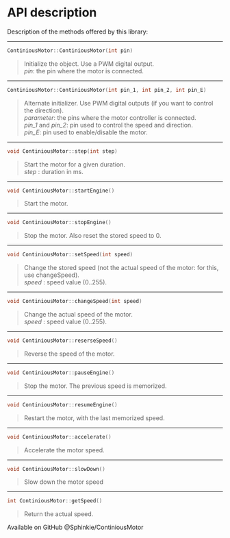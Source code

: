 # API description
Description of the methods offered by this library:  

-----------------  
```c++
ContiniousMotor::ContiniousMotor(int pin)
```
> Initialize the object. Use a PWM digital output.  
> *pin*: the pin where the motor is connected.  
-----------------  
```c++
ContiniousMotor::ContiniousMotor(int pin_1, int pin_2, int pin_E)
```
> Alternate initializer. Use PWM digital outputs (if you want to control the direction).  
> *parameter*: the pins where the motor controller is connected.  
> *pin_1* and *pin_2*: pin used to control the speed and direction.  
> *pin_E*: pin used to enable/disable the motor.  
-----------------  
```c++
void ContiniousMotor::step(int step)
```
> Start the motor for a given duration.  
> *step* : duration in ms.  
-----------------  
```c++
void ContiniousMotor::startEngine()
```
> Start the motor.  
-----------------  
```c++
void ContiniousMotor::stopEngine()
```
> Stop the motor. Also reset the stored speed to 0.  
-----------------  
```c++
void ContiniousMotor::setSpeed(int speed)
```
> Change the stored speed (not the actual speed of the motor: for this, use changeSpeed).  
> *speed* : speed value (0..255).  
-----------------  
```c++
void ContiniousMotor::changeSpeed(int speed)
```
> Change the actual speed of the motor.  
> *speed* : speed value (0..255).  
-----------------  
```c++
void ContiniousMotor::reserseSpeed()
```
> Reverse the speed of the motor.  
-----------------  
```c++
void ContiniousMotor::pauseEngine()
```
> Stop the motor. The previous speed is memorized.  
-----------------  
```c++
void ContiniousMotor::resumeEngine()
```
> Restart the motor, with the last memorized speed.   
-----------------  
```c++
void ContiniousMotor::accelerate()
```
> Accelerate the motor speed.
-----------------  
```c++
void ContiniousMotor::slowDown()
```
> Slow down the motor speed
-----------------  
```c++
int ContiniousMotor::getSpeed()
```
> Return the actual speed.

Available on GitHub @Sphinkie/ContiniousMotor